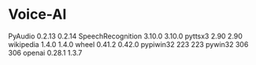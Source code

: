 # Voice-AI
PyAudio	0.2.13	0.2.14
SpeechRecognition	3.10.0	3.10.0
pyttsx3	2.90	2.90
wikipedia	1.4.0	1.4.0
wheel	0.41.2	0.42.0
pypiwin32	223	223 
pywin32	306	306
openai	0.28.1	1.3.7
